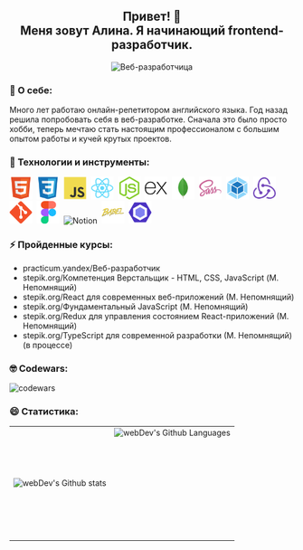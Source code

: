 <h2 align="center"><b>Привет! 👋
<br>
  Меня зовут Алина. Я начинающий frontend-разработчик.</b></h2> 

<div align="center">
  <img src="https://portal.edu.asu.ru/pluginfile.php/409642/course/overviewfiles/6de10fff994dd378635dafbbaaee9b07.gif" width="600" alt="Веб-разработчица">
</div>


### 🌱 О себе:
Много лет работаю онлайн-репетитором английского языка. Год назад решила попробовать себя в веб-разработке. Сначала это было просто хобби, теперь мечтаю стать настоящим профессионалом с большим опытом работы и кучей крутых проектов. 

### 🔧 Технологии и инструменты:
<div>
  <img src="https://github.com/devicons/devicon/blob/master/icons/html5/html5-original.svg" title="html5" alt="html5" width="40" height="40"/>&nbsp
  <img src="https://github.com/devicons/devicon/blob/master/icons/css3/css3-original.svg" title="css" alt="css" width="40" height="40"/>&nbsp
  <img src="https://github.com/devicons/devicon/blob/master/icons/javascript/javascript-original.svg" title="javascript" alt="javascript" width="40" height="40"/>&nbsp
  <img src="https://github.com/devicons/devicon/blob/master/icons/react/react-original.svg" title="reactjs" alt="reactjs" width="40" height="40"/>&nbsp
  <img src="https://github.com/devicons/devicon/blob/master/icons/nodejs/nodejs-original.svg" title="nodejs" alt="nodejs" width="40" height="40"/>&nbsp
  <img src="https://github.com/devicons/devicon/blob/master/icons/express/express-original.svg" title="express" alt="express" width="40" height="40"/>&nbsp
  <img src="https://github.com/devicons/devicon/blob/master/icons/mongodb/mongodb-original.svg" title="mongodb" alt="mongodb" width="40" height="40"/>&nbsp
  <img src="https://github.com/devicons/devicon/blob/master/icons/sass/sass-original.svg" title="sass/scss" alt="sass/scss" width="40" height="40"/>&nbsp;
  <img src="https://github.com/devicons/devicon/blob/master/icons/webpack/webpack-original.svg" title="webpack" alt="webpack" width="40" height="40"/>&nbsp;
  <img src="https://github.com/devicons/devicon/blob/master/icons/redux/redux-original.svg" title="redux" alt="redux" width="40" height="40"/>&nbsp;
  <img src="https://github.com/devicons/devicon/blob/master/icons/git/git-original.svg" title="git" alt="git" width="40" height="40"/>&nbsp
  <img src="https://github.com/devicons/devicon/blob/master/icons/figma/figma-original.svg" title="figma" alt="figma" width="40" height="40"/>&nbsp;
  <img src="https://upload.wikimedia.org/wikipedia/commons/e/e9/Notion-logo.svg" title="Notion" alt="Notion" width="40" height="40"/>&nbsp;
  <img src="https://github.com/devicons/devicon/blob/master/icons/babel/babel-original.svg" title="babel" alt="babel" width="40" height="40"/>&nbsp;
  <img src="https://github.com/devicons/devicon/blob/master/icons/eslint/eslint-original.svg" title="eslint" alt="eslint" width="40" height="40"/>&nbsp;
</div>

### ⚡ Пройденные курсы:
- practicum.yandex/Веб-разработчик
- stepik.org/Компетенция Верстальщик - HTML, CSS, JavaScript (М. Непомнящий)
- stepik.org/React для современных веб-приложений (М. Непомнящий)
- stepik.org/Фундаментальный JavaScript (М. Непомнящий)
- stepik.org/Redux для управления состоянием React-приложений (М. Непомнящий)
- stepik.org/TypeScript для современной разработки (М. Непомнящий) (в процессе)

### 🤓 Codewars:

![codewars](https://www.codewars.com/users/martynenkoAl/badges/large)

### 😄 Статистика:

<table>
  <tr>
    <td>
      <img align="left" src="http://github-readme-streak-stats.herokuapp.com?user=martynenkoAl&theme=dark&background=000000" alt="webDev's Github stats" />
    </td>
    <td>
      <img height="195px" align="right" alt="webDev's Github Languages" src="https://github-readme-stats-sigma-five.vercel.app/api/top-langs/?username=martynenkoAl&layout=compact&theme=vision-friendly-dark" />
    </td>
  </tr>
</table>

